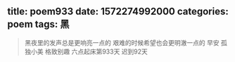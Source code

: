 title: poem933
date: 1572274992000
categories: poem
tags: 黑
---
> 黑夜里的发声总是更响亮一点的
艰难的时候希望也会更明澈一点的
早安
孤独小美
格致别趣
六点起床第933天 迟到92天
